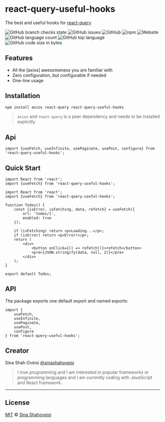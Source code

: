 # react-query-useful-hooks

The best and useful hooks for [react-query]


![GitHub branch checks state](https://img.shields.io/github/checks-status/sinashahoveisi/react-query-useful-hooks/master?logo=github&style=plastic)
![GitHub issues](https://img.shields.io/github/issues/sinashahoveisi/react-query-useful-hooks?logo=github&style=plastic)
![GitHub](https://img.shields.io/github/license/sinashahoveisi/react-query-useful-hooks?style=plastic)
![npm](https://img.shields.io/npm/v/react-query-useful-hooks?logo=npm&style=plastic)
![Website](https://img.shields.io/website?down_message=offline&style=plastic&up_message=online&url=https%3A%2F%2Fsinasho.ir)
![GitHub language count](https://img.shields.io/github/languages/count/sinashahoveisi/react-query-useful-hooks?logo=TypeScript&style=plastic)
![GitHub top language](https://img.shields.io/github/languages/top/sinashahoveisi/react-query-useful-hooks?logo=TypeScript&style=plastic)
![GitHub code size in bytes](https://img.shields.io/github/languages/code-size/sinashahoveisi/react-query-useful-hooks?style=plastic)

## Features

- All the [axios] awesomeness you are familiar with
- Zero configuration, but configurable if needed
- One-line usage

## Installation

```sh
npm install axios react-query react-query-useful-hooks
```
> `axios` and `react-query` is a peer dependency and needs to be installed explicitly

## Api

```tsx
import {useFetch, useInfinite, usePaginate, usePost, configure} from 'react-query-useful-hooks';
```

## Quick Start

```tsx
import React from 'react';
import {useFetch} from 'react-query-useful-hooks';

import React from 'react';
import {useFetch} from 'react-query-useful-hooks';

function Todos() {
    const {isError, isFetching, data, refetch} = useFetch({
        url: 'todos/1',
        enabled: true
    });

    if (isFetching) return <p>Loading...</p>;
    if (isError) return <p>Error!</p>;
    return (
        <div>
            <button onClick={() => refetch()}>refetch</button>
            <pre>{JSON.stringify(data, null, 2)}</pre>
        </div>
    );
}

export default Todos;
```

## API

The package exports one default export and named exports:

```tsx
import {
    useFetch, 
    useInfinite, 
    usePaginate, 
    usePost, 
    configure
} from 'react-query-useful-hooks';
```

## Creator

Sina Shah Oveisi [@sinashahoveisi](https://sinasho.ir)

> I love programming and I am interested in popular frameworks or programming languages and I am currently coding with JavaScript and React framework.

---

## License
[MIT][license] © [Sina Shahoveisi][author]

[react]: http://reactjs.org

[react-query]: https://react-query-v3.tanstack.com/

[npm]: https://docs.npmjs.com/cli/install

[yarn]: https://docs.yarn.com/cli/install

[author]: https://github.com/sinashahoveisi

[license]: https://github.com/sinashahoveisi/react-query-useful-hooks/blob/master/LICENSE
